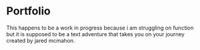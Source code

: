 # Portfolio
This happens to be a work in progress because i am struggling on function but it is supposed to be a text adventure that takes you on your journey created by jared mcmahon.
